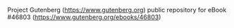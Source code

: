 Project Gutenberg (https://www.gutenberg.org) public repository for eBook #46803 (https://www.gutenberg.org/ebooks/46803)
